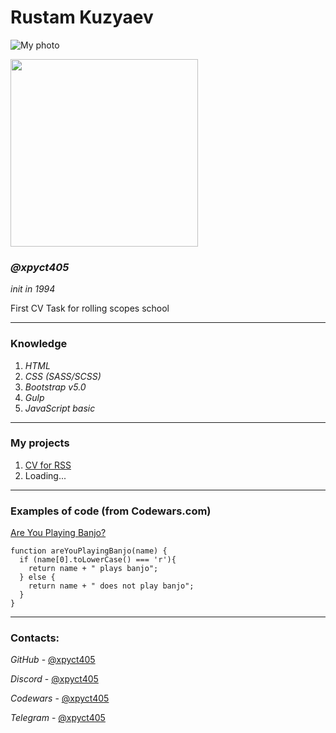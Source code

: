 # **Rustam Kuzyaev**
![My photo](https://sun9-25.userapi.com/impf/c824204/v824204098/c8d8e/GO43ZqnsCGo.jpg?size=811x1080&quality=96&sign=42c9dc37742b2616d3a33e75431b7b9a&type=album)


<img src="https://sun9-25.userapi.com/impf/c824204/v824204098/c8d8e/GO43ZqnsCGo.jpg?size=811x1080&quality=96&sign=42c9dc37742b2616d3a33e75431b7b9a&type=album"  width="300" height="300">


### *@xpyct405*


*init in 1994*



First CV Task for rolling scopes school
**********

### Knowledge

1. *HTML*
2. *CSS (SASS/SCSS)*
3. *Bootstrap v5.0*
4. *Gulp*
5. *JavaScript basic*
**********



### My projects


1. [CV for RSS](https://github.com/xpyct405/rsschool-cv/tree/gh-pages "Ссылка на данное CV")
2. Loading...
**********


### Examples of code (from Codewars.com)


[Are You Playing Banjo?](https://www.codewars.com/kata/53af2b8861023f1d88000832 "Ссылка на задание")


```
function areYouPlayingBanjo(name) {
  if (name[0].toLowerCase() === 'r'){
    return name + " plays banjo";
  } else {
    return name + " does not play banjo";
  }
}
```
**********


### Contacts:


*GitHub* - [@xpyct405](https://github.com/xpyct405 "Ссылка на GitHub")


*Discord* - [@xpyct405](https://discord.com/ "Без понятия как тут сделать ссылку на свой аккаунт")


*Codewars* - [@xpyct405](https://www.codewars.com/users/xpyct405 "Ссылка на Codewars")


*Telegram* - [@xpyct405](https://t.me/xpyct405 "Ссылка на Telegram")
